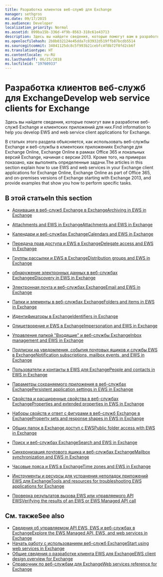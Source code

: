 ```yaml
---
title: Разработка клиентов веб-служб для Exchange
manager: sethgros
ms.date: 09/17/2015
ms.audience: Developer
localization_priority: Normal
ms.assetid: 899ba15b-336d-4f9b-8563-318c61e43713
description: Здесь вы найдете сведения, которые помогут вам в разработке веб-служб Exchange и клиентских приложений для них.
ms.openlocfilehash: 2b8b032124e45dda7c83932d519ffb87bcdb5514
ms.sourcegitcommit: 34041125dc8c5f993b21cebfc4f8b72f0fd2cb6f
ms.translationtype: HT
ms.contentlocale: ru-RU
ms.lasthandoff: 06/25/2018
ms.locfileid: "19760933"
---
```

# <a name="develop-web-service-clients-for-exchange"></a><span data-ttu-id="7d194-103">Разработка клиентов веб-служб для Exchange</span><span class="sxs-lookup"><span data-stu-id="7d194-103">Develop web service clients for Exchange</span></span>

<span data-ttu-id="7d194-104">Здесь вы найдете сведения, которые помогут вам в разработке веб-служб Exchange и клиентских приложений для них.</span><span class="sxs-lookup"><span data-stu-id="7d194-104">Find information to help you develop EWS and web service client applications for Exchange.</span></span>
  
<span data-ttu-id="7d194-105">В статьях этого раздела объясняется, как использовать веб-службы Exchange и веб-службы в клиентских приложениях Exchange для Exchange Online, Exchange Online в рамках Office 365 и локальных версий Exchange, начиная с версии 2013. Кроме того, на примерах показано, как выполнять определенные задачи.</span><span class="sxs-lookup"><span data-stu-id="7d194-105">The articles in this section explain how to use EWS and web services in your Exchange client applications for Exchange Online, Exchange Online as part of Office 365, and on-premises versions of Exchange starting with Exchange 2013, and provide examples that show you how to perform specific tasks.</span></span> 
  
## <a name="in-this-section"></a><span data-ttu-id="7d194-106">В этой статье</span><span class="sxs-lookup"><span data-stu-id="7d194-106">In this section</span></span>

- [<span data-ttu-id="7d194-107">Архивация в веб-служб Exchange в Exchange</span><span class="sxs-lookup"><span data-stu-id="7d194-107">Archiving in EWS in Exchange</span></span>](archiving-in-ews-in-exchange.md)
    
- [<span data-ttu-id="7d194-108">Attachments and EWS in Exchange</span><span class="sxs-lookup"><span data-stu-id="7d194-108">Attachments and EWS in Exchange</span></span>](attachments-and-ews-in-exchange.md)
    
- [<span data-ttu-id="7d194-109">Календари и веб-службах Exchange</span><span class="sxs-lookup"><span data-stu-id="7d194-109">Calendars and EWS in Exchange</span></span>](calendars-and-ews-in-exchange.md)
    
- [<span data-ttu-id="7d194-110">Передача прав доступа и EWS в Exchange</span><span class="sxs-lookup"><span data-stu-id="7d194-110">Delegate access and EWS in Exchange</span></span>](delegate-access-and-ews-in-exchange.md)
    
- [<span data-ttu-id="7d194-111">Группы рассылки и EWS в Exchange</span><span class="sxs-lookup"><span data-stu-id="7d194-111">Distribution groups and EWS in Exchange</span></span>](distribution-groups-and-ews-in-exchange.md)
    
- [<span data-ttu-id="7d194-112">обнаружение электронных данных в веб-службах Exchange</span><span class="sxs-lookup"><span data-stu-id="7d194-112">eDiscovery in EWS in Exchange</span></span>](ediscovery-in-ews-in-exchange.md)
    
- [<span data-ttu-id="7d194-113">Электронная почта и веб-службах Exchange</span><span class="sxs-lookup"><span data-stu-id="7d194-113">Email and EWS in Exchange</span></span>](email-and-ews-in-exchange.md)
    
- [<span data-ttu-id="7d194-114">Папки и элементы в веб-службах Exchange</span><span class="sxs-lookup"><span data-stu-id="7d194-114">Folders and items in EWS in Exchange</span></span>](folders-and-items-in-ews-in-exchange.md)
    
- [<span data-ttu-id="7d194-115">Идентификаторы в Exchange</span><span class="sxs-lookup"><span data-stu-id="7d194-115">Identifiers in Exchange</span></span>](ews-identifiers-in-exchange.md)
    
- [<span data-ttu-id="7d194-116">Олицетворение и EWS в Exchange</span><span class="sxs-lookup"><span data-stu-id="7d194-116">Impersonation and EWS in Exchange</span></span>](impersonation-and-ews-in-exchange.md)
    
- [<span data-ttu-id="7d194-117">Управление папкой "Входящие" и веб-службы Exchange</span><span class="sxs-lookup"><span data-stu-id="7d194-117">Inbox management and EWS in Exchange</span></span>](inbox-management-and-ews-in-exchange.md)
    
- [<span data-ttu-id="7d194-118">Подписки на уведомления, события почтовых ящиков и службы EWS в Exchange</span><span class="sxs-lookup"><span data-stu-id="7d194-118">Notification subscriptions, mailbox events, and EWS in Exchange</span></span>](notification-subscriptions-mailbox-events-and-ews-in-exchange.md)
    
- [<span data-ttu-id="7d194-119">Пользователи и контакты в EWS для Exchange</span><span class="sxs-lookup"><span data-stu-id="7d194-119">People and contacts in EWS in Exchange</span></span>](people-and-contacts-in-ews-in-exchange.md)
    
- [<span data-ttu-id="7d194-120">Параметры сохраняемого приложения в веб-службах Exchange</span><span class="sxs-lookup"><span data-stu-id="7d194-120">Persistent application settings in EWS in Exchange</span></span>](persistent-application-settings-in-ews-in-exchange.md)
    
- [<span data-ttu-id="7d194-121">Свойства и расширенные свойства в веб-службах Exchange</span><span class="sxs-lookup"><span data-stu-id="7d194-121">Properties and extended properties in EWS in Exchange</span></span>](properties-and-extended-properties-in-ews-in-exchange.md)
    
- [<span data-ttu-id="7d194-122">Наборы свойств и ответ с фигурами в веб-служб Exchange в Exchange</span><span class="sxs-lookup"><span data-stu-id="7d194-122">Property sets and response shapes in EWS in Exchange</span></span>](property-sets-and-response-shapes-in-ews-in-exchange.md)
    
- [<span data-ttu-id="7d194-123">Общих папок в Exchange доступ с EWS</span><span class="sxs-lookup"><span data-stu-id="7d194-123">Public folder access with EWS in Exchange</span></span>](public-folder-access-with-ews-in-exchange.md)
    
- [<span data-ttu-id="7d194-124">Поиск и веб-службах Exchange</span><span class="sxs-lookup"><span data-stu-id="7d194-124">Search and EWS in Exchange</span></span>](search-and-ews-in-exchange.md)
    
- [<span data-ttu-id="7d194-125">Синхронизация почтового ящика и веб-службах Exchange</span><span class="sxs-lookup"><span data-stu-id="7d194-125">Mailbox synchronization and EWS in Exchange</span></span>](mailbox-synchronization-and-ews-in-exchange.md)
    
- [<span data-ttu-id="7d194-126">Часовые пояса и EWS в Exchange</span><span class="sxs-lookup"><span data-stu-id="7d194-126">Time zones and EWS in Exchange</span></span>](time-zones-and-ews-in-exchange.md)
    
- [<span data-ttu-id="7d194-127">Инструменты и ресурсы для устранения неполадок приложений EWS для Exchange</span><span class="sxs-lookup"><span data-stu-id="7d194-127">Tools and resources for troubleshooting EWS applications for Exchange</span></span>](tools-and-resources-for-troubleshooting-ews-applications-for-exchange.md)
    
- [<span data-ttu-id="7d194-128">Проверка результатов вызова EWS или управляемого API EWS</span><span class="sxs-lookup"><span data-stu-id="7d194-128">Verifying the results of an EWS or EWS Managed API call</span></span>](verifying-the-results-of-an-ews-or-ews-managed-api-call.md)
    
## <a name="see-also"></a><span data-ttu-id="7d194-129">См. также</span><span class="sxs-lookup"><span data-stu-id="7d194-129">See also</span></span>

- [<span data-ttu-id="7d194-130">Сведения об управляемом API EWS, EWS и веб-службах в Exchange</span><span class="sxs-lookup"><span data-stu-id="7d194-130">Explore the EWS Managed API, EWS, and web services in Exchange</span></span>](explore-the-ews-managed-api-ews-and-web-services-in-exchange.md)     
- [<span data-ttu-id="7d194-131">Начать работу с использованием веб-служб Exchange</span><span class="sxs-lookup"><span data-stu-id="7d194-131">Start using web services in Exchange</span></span>](start-using-web-services-in-exchange.md)  
- [<span data-ttu-id="7d194-132">Общие сведения о разработке клиента EWS для Exchange</span><span class="sxs-lookup"><span data-stu-id="7d194-132">EWS client design overview for Exchange</span></span>](ews-client-design-overview-for-exchange.md)  
- [<span data-ttu-id="7d194-133">Справочник по веб-службам для Exchange</span><span class="sxs-lookup"><span data-stu-id="7d194-133">Web services reference for Exchange</span></span>](../web-service-reference/web-services-reference-for-exchange.md)
    

